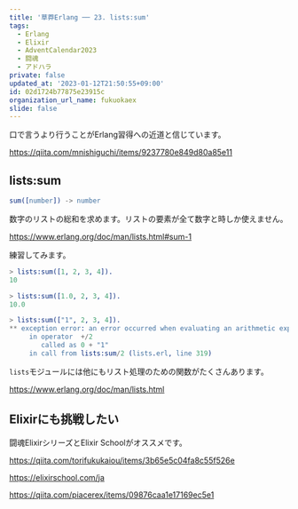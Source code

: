 ```yaml
---
title: '草莽Erlang ── 23. lists:sum'
tags:
  - Erlang
  - Elixir
  - AdventCalendar2023
  - 闘魂
  - アドハラ
private: false
updated_at: '2023-01-12T21:50:55+09:00'
id: 02d1724b77875e23915c
organization_url_name: fukuokaex
slide: false
---
```

口で言うより行うことがErlang習得への近道と信じています。

https://qiita.com/mnishiguchi/items/9237780e849d80a85e11

## lists:sum

```erlang
sum([number]) -> number
```

数字のリストの総和を求めます。リストの要素が全て数字と時しか使えません。

https://www.erlang.org/doc/man/lists.html#sum-1

練習してみます。

```erlang
> lists:sum([1, 2, 3, 4]).
10

> lists:sum([1.0, 2, 3, 4]).
10.0

> lists:sum(["1", 2, 3, 4]).
** exception error: an error occurred when evaluating an arithmetic expression
     in operator  +/2
        called as 0 + "1"
     in call from lists:sum/2 (lists.erl, line 319)
```

`lists`モジュールには他にもリスト処理のための関数がたくさんあります。

https://www.erlang.org/doc/man/lists.html

## Elixirにも挑戦したい

闘魂ElixirシリーズとElixir Schoolがオススメです。

https://qiita.com/torifukukaiou/items/3b65e5c04fa8c55f526e

https://elixirschool.com/ja

https://qiita.com/piacerex/items/09876caa1e17169ec5e1
